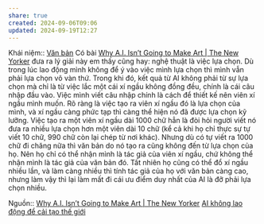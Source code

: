 ```yaml
---
share: true
created: 2024-09-06T09:06
updated: 2024-09-19T12:27
---
```

Khái niệm:: [Văn bản](../../../%CE%9E%20Kh%C3%A1i%20ni%E1%BB%87m/Nh%E1%BA%ADn%20th%E1%BB%A9c/V%C4%83n%20b%E1%BA%A3n.md)
Có bài [Why A.I. Isn’t Going to Make Art | The New Yorker](https://www.newyorker.com/culture/the-weekend-essay/why-ai-isnt-going-to-make-art) đưa ra lý giải này em thấy cũng hay: nghệ thuật là việc lựa chọn. Dù trong lúc lao động mình không để ý vào việc mình lựa chọn thì mình vẫn phải lựa chọn vô vàn thứ. Trong khi đó, kết quả từ AI không phải từ sự lựa chọn mà chỉ là từ việc lắc một cái xí ngầu không đồng đều, chính là cái câu nhập đầu vào. Việc mình viết câu nhập chính là cách để thiết kế nên viên xí ngầu mình muốn. Rõ ràng là việc tạo ra viên xí ngầu đó là lựa chọn của mình, và xí ngầu càng phức tạp thì càng thể hiện nó đã được lựa chọn kỹ lưỡng. Việc tạo ra một viên xí ngầu dài 1000 chữ hẳn là đòi hỏi người viết nó đưa ra nhiều lựa chọn hơn một viên dài 10 chữ (kể cả khi họ chỉ thực sự tự viết 10 chữ, 990 chữ còn lại chép từ nơi khác). Nhưng dù có tự viết ra 1000 chữ đi chăng nữa thì văn bản do nó tạo ra cũng không đến từ lựa chọn của họ. Nên họ chỉ có thể nhận mình là tác giả của viên xí ngầu, chứ không thể nhận mình là tác giả của văn bản đó. Tất nhiên họ cũng có thể đổ xí ngầu nhiều lần, và làm càng nhiều thì tính tác giả của họ với văn bản càng cao, nhưng làm vậy thì lại làm mất đi cái ưu điểm duy nhất của AI là đỡ phải lựa chọn nhiều.

Nguồn:: [Why A.I. Isn’t Going to Make Art | The New Yorker](https://www.newyorker.com/culture/the-weekend-essay/why-ai-isnt-going-to-make-art)
[AI không lao động để cải tạo thế giới](./AI%20kh%C3%B4ng%20lao%20%C4%91%E1%BB%99ng%20%C4%91%E1%BB%83%20c%E1%BA%A3i%20t%E1%BA%A1o%20th%E1%BA%BF%20gi%E1%BB%9Bi.md)